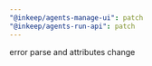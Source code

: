 ```yaml
---
"@inkeep/agents-manage-ui": patch
"@inkeep/agents-run-api": patch
---
```


error parse and attributes change
